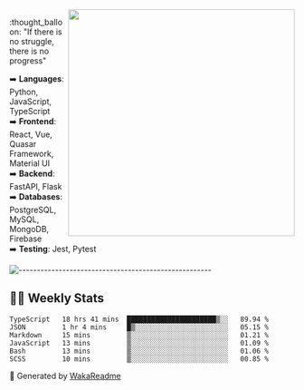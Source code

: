 <img src="https://github-readme-stats.vercel.app/api?username=iguit0&show_icons=true&include_all_commits=true&count_private=true&theme=dark" min-width="400px" max-width="400px" width="400px" align="right" />

<p align="left"> 
  :thought_balloon: "If there is no struggle, there is no progress"
</p>

<p align="left">
  ➡️ <strong>Languages</strong>: Python, JavaScript, TypeScript<br>
  ➡️ <strong>Frontend</strong>: React, Vue, Quasar Framework, Material UI<br>
  ➡️ <strong>Backend</strong>: FastAPI, Flask<br>
  ➡️ <strong>Databases</strong>: PostgreSQL, MySQL, MongoDB, Firebase<br>
  ➡️ <strong>Testing</strong>: Jest, Pytest<br>
</p>

![-----------------------------------------------------](https://raw.githubusercontent.com/andreasbm/readme/master/assets/lines/vintage.png)

## :man_technologist: Weekly Stats
<!--START_SECTION:waka-->

```text
TypeScript   18 hrs 41 mins  ██████████████████████▒░░   89.94 %
JSON         1 hr 4 mins     █▒░░░░░░░░░░░░░░░░░░░░░░░   05.15 %
Markdown     15 mins         ▒░░░░░░░░░░░░░░░░░░░░░░░░   01.21 %
JavaScript   13 mins         ▒░░░░░░░░░░░░░░░░░░░░░░░░   01.09 %
Bash         13 mins         ▒░░░░░░░░░░░░░░░░░░░░░░░░   01.06 %
SCSS         10 mins         ▒░░░░░░░░░░░░░░░░░░░░░░░░   00.85 %
```

<!--END_SECTION:waka-->

🚀 Generated by [WakaReadme](https://github.com/athul/waka-readme)
